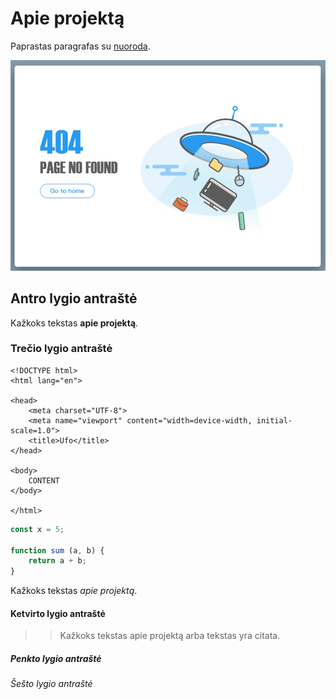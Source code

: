 # Apie projektą

Paprastas paragrafas su [nuoroda](https://example.com).

![Ufo nuotrauka](404_koreguotas.jpg)

## Antro lygio antraštė

Kažkoks tekstas **apie projektą**.

### Trečio lygio antraštė

```
<!DOCTYPE html>
<html lang="en">

<head>
    <meta charset="UTF-8">
    <meta name="viewport" content="width=device-width, initial-scale=1.0">
    <title>Ufo</title>
</head>

<body>
    CONTENT
</body>

</html>
```

```js
const x = 5;

function sum (a, b) {
    return a + b;
}

```

Kažkoks tekstas _apie projektą_.

#### Ketvirto lygio antraštė

>> Kažkoks tekstas apie projektą arba tekstas yra citata.

##### Penkto lygio antraštė


###### Šešto lygio antraštė
